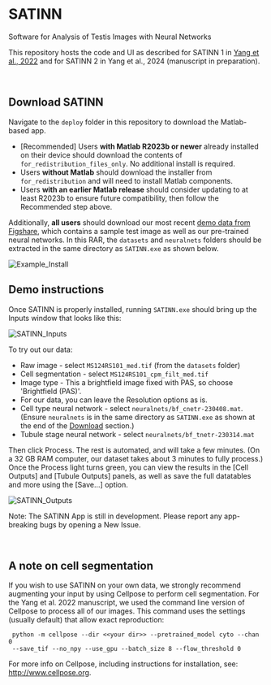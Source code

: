 # SATINN
Software for Analysis of Testis Images with Neural Networks

This repository hosts the code and UI as described for SATINN 1 in [Yang et al., 2022](https://academic.oup.com/bioinformatics/article/38/23/5288/6754803) and for SATINN 2 in Yang et al., 2024 (manuscript in preparation).

&nbsp;

## Download SATINN

Navigate to the `deploy` folder in this repository to download the Matlab-based app.

* [Recommended] Users **with Matlab R2023b or newer** already installed on their device should download the contents of `for_redistribution_files_only`. No additional install is required.
* Users **without Matlab** should download the installer from `for_redistribution` and will need to install Matlab components.
* Users **with an earlier Matlab release** should consider updating to at least R2023b to ensure future compatibility, then follow the Recommended step above.

Additionally, **all users** should download our most recent [demo data from Figshare](https://figshare.com/articles/dataset/SATINN_-_demo_files_and_neural_networks_r_230516_/22853645), which contains a sample test image as well as our pre-trained neural networks. In this RAR, the `datasets` and `neuralnets` folders should be extracted in the same directory as `SATINN.exe` as shown below.

![Example_Install](https://github.com/conradlab/SATINN/assets/43147040/8061e31a-2e24-434e-826f-afa4a9fd1590)

## Demo instructions

Once SATINN is properly installed, running `SATINN.exe` should bring up the Inputs window that looks like this:

![SATINN_Inputs](https://github.com/conradlab/SATINN/assets/43147040/83b6a70d-f68a-4d23-958f-0af832ed5695)

To try out our data:

* Raw image - select `MS124RS101_med.tif` (from the `datasets` folder)
* Cell segmentation - select `MS124RS101_cpm_filt_med.tif`
* Image type - This a brightfield image fixed with PAS, so choose 'Brightfield (PAS)'.
* For our data, you can leave the Resolution options as is.
* Cell type neural network - select `neuralnets/bf_cnetr-230408.mat`. (Ensure `neuralnets` is in the same directory as `SATINN.exe` as shown at the end of the [Download](#download-satinn) section.)
* Tubule stage neural network - select `neuralnets/bf_tnetr-230314.mat`

Then click Process. The rest is automated, and will take a few minutes. (On a 32 GB RAM computer, our dataset takes about 3 minutes to fully process.) Once the Process light turns green, you can view the results in the [Cell Outputs] and [Tubule Outputs] panels, as well as save the full datatables and more using the [Save...] option.

![SATINN_Outputs](https://github.com/conradlab/SATINN/assets/43147040/d7804432-d470-4322-9285-9a121b411a56)

Note: The SATINN App is still in development. Please report any app-breaking bugs by opening a New Issue.

&nbsp;

## A note on cell segmentation

If you wish to use SATINN on your own data, we strongly recommend augmenting your input by using Cellpose to perform cell segmentation. For the Yang et al. 2022 manuscript, we used the command line version of Cellpose to process all of our images. This command uses the settings (usually default) that allow exact reproduction:

     python -m cellpose --dir <<your dir>> --pretrained_model cyto --chan 0
     --save_tif --no_npy --use_gpu --batch_size 8 --flow_threshold 0

For more info on Cellpose, including instructions for installation, see: http://www.cellpose.org.
